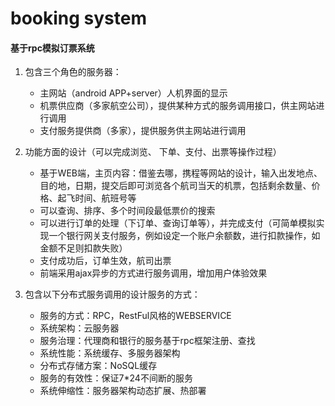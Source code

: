 # booking system

#### 基于rpc模拟订票系统

1. 包含三个角色的服务器：
   - 主网站（android APP+server）人机界面的显示
   - 机票供应商（多家航空公司），提供某种方式的服务调用接口，供主网站进行调用
   - 支付服务提供商（多家），提供服务供主网站进行调用 

2. 功能方面的设计（可以完成浏览、 下单、支付、出票等操作过程）
   - 基于WEB端，主页内容：借鉴去哪，携程等网站的设计，输入出发地点、目的地，日期，提交后即可浏览各个航司当天的机票，包括剩余数量、价格、起飞时间、航班号等
   - 可以查询、排序、多个时间段最低票价的搜索
   - 可以进行订单的处理（下订单、查询订单等），并完成支付（可简单模拟实现一个银行网关支付服务，例如设定一个账户余额数，进行扣款操作，如金额不足则扣款失败）
   - 支付成功后，订单生效，航司出票
   - 前端采用ajax异步的方式进行服务调用，增加用户体验效果

3. 包含以下分布式服务调用的设计服务的方式：
   - 服务的方式：RPC，RestFul风格的WEBSERVICE
   - 系统架构：云服务器
   - 服务治理：代理商和银行的服务基于rpc框架注册、查找
   - 系统性能：系统缓存、多服务器架构
   - 分布式存储方案：NoSQL缓存
   - 服务的有效性：保证7*24不间断的服务
   - 系统伸缩性：服务器架构动态扩展、热部署
